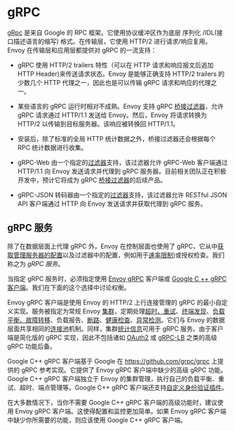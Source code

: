 # gRPC

[gRpc](http://www.grpc.io) 是来自 Google 的 RPC 框架。它使用协议缓冲区作为底层 序列化 /IDL(接口描述语言的缩写) 格式。在传输层，它使用 HTTP/2 进行请求/响应复用。Envoy 在传输层和应用层都提供对 gRPC 的一流支持：

- gRPC 使用 HTTP/2 trailers 特性（可以在 HTTP 请求和响应报文后追加 HTTP Header)来传送请求状态。Envoy 是能够正确支持 HTTP/2 trailers 的少数几个 HTTP 代理之一，因此也是可以传输 gRPC 请求和响应的代理之一。

- 某些语言的 gRPC 运行时相对不成熟。Envoy 支持 gRPC [桥接过滤器](../../configuration/http_filters/grpc_http1_bridge_filter.md#config-http-filters-grpc-bridge)，允许 gRPC 请求通过 HTTP/1.1 发送给 Envoy。然后，Envoy 将请求转换为 HTTP/2 以传输到目标服务器。该响应被转换回 HTTP/1.1。

- 安装后，除了标准的全局 HTTP 统计数据之外，桥接过滤器还会根据每个 RPC 统计数据进行收集。

- gRPC-Web 由一个指定的[过滤器](../../configuration/http_filters/grpc_web_filter.md#config-http-filters-grpc-web)支持，该过滤器允许 gRPC-Web 客户端通过 HTTP/1.1 向 Envoy 发送请求并代理到 gRPC 服务器。目前相关团队正在积极开发中，预计它将成为 gRPC [桥接过滤器](../../configuration/http_filters/grpc_http1_bridge_filter.md#config-http-filters-grpc-bridge)的后续产品。

- gRPC-JSON 转码器由一个指定的[过滤器](../../configuration/http_filters/grpc_json_transcoder_filter.md#config-http-filters-grpc-json-transcoder)支持，该过滤器允许 RESTful JSON API 客户端通过 HTTP 向 Envoy 发送请求并获取代理到 gRPC 服务。
## gRPC 服务

除了在数据层面上代理 gRPC 外，Envoy 在控制层面也使用了 gRPC，它从中[获取管理服务器的配置](../../configuration/overview/v2_overview.md#config-overview-v2)以及过滤器中的配置，例如用于[速率限制](../../configuration/http_filters/rate_limit_filter.md#config-http-filters-rate-limit))或授权检查。我们称之为 *gRPC 服务*。

当指定 gRPC 服务时，必须指定使用 [Envoy gRPC](../../api-v2/api/v2/core/grpc_service.proto.md#envoy-api-field-core-grpcservice-envoy-grpc) 客户端或 [Google C ++ gRPC 客户端](../../api-v2/api/v2/core/grpc_service.proto.md#envoy-api-field-core-grpcservice-google-grpc)。我们在下面的这个选择中讨论权衡。

Envoy gRPC 客户端是使用 Envoy 的 HTTP/2 上行连接管理的 gRPC 的最小自定义实现。服务被指定为常规 Envoy [集群](cluster_manager.md#arch-overview-cluster-manager)，定期处理[超时、重试](http_connection_management.md#arch-overview-http-conn-man)、[终端发现](dynamic_configuration.md#arch-overview-dynamic-config-sds)、[负载平衡、故障转移](load_balancing.md#arch-overview-load-balancing)、负载报告、[断路](circuit_breaking.md#arch-overview-circuit-break)、[健康检查](health_checking.md#arch-overview-health-checking)、[异常检测](connection_pooling.md#arch-overview-conn-pool)。它们与 Envoy 的数据层面共享相同的[连接池](connection_pooling.md#arch-overview-conn-pool)机制。同样，集群[统计信息](statistics.md#arch-overview-statistics)可用于 gRPC 服务。由于客户端是简化版的 gRPC 实现，因此不包括诸如 [OAuth2](https://oauth.net/2/) 或 [gRPC-LB](https://grpc.io/blog/loadbalancing) 之类的高级 gRPC 功能后备。

Google C++ gRPC 客户端基于 Google 在 <https://github.com/grpc/grpc> 上提供的 gRPC 参考实现。它提供了 Envoy gRPC 客户端中缺少的高级 gRPC 功能。Google C++ gRPC 客户端独立于 Envoy 的集群管理，执行自己的负载平衡、重试、超时、端点管理等。Google C++ gRPC 客户端还支持[自定义身份验证插件](https://grpc.io/docs/guides/auth.md#extending-grpc-to-support-other-authentication-mechanisms)。

在大多数情况下，当你不需要 Google C++ gRPC 客户端的高级功能时，建议使用 Envoy gRPC 客户端。这使得配置和监控更加简单。如果 Envoy gRPC 客户端中缺少你所需要的功能，则应该使用 Google C++ gRPC 客户端。